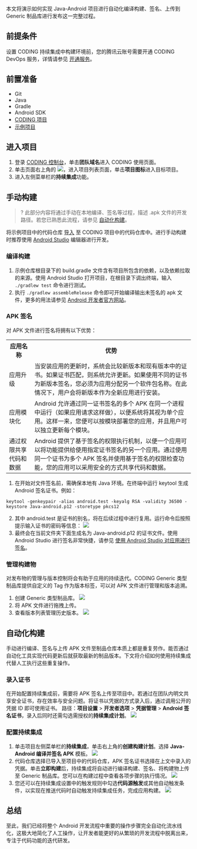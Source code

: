 本文将演示如何实现 Java-Android 项目进行自动化编译构建、签名、上传到 Generic 制品库进行发布这一完整过程。

## 前提条件
设置 CODING 持续集成中构建环境前，您的腾讯云账号需要开通 CODING DevOps 服务，详情请参见 [开通服务](https://cloud.tencent.com/document/product/1115/37268)。

## 前置准备[](id:prerequisite)
-   Git
-   Java
-   Gradle
-   Android SDK 
-   [CODING 项目](https://help.coding.net/docs/start/project.html)
-   [示例项目](https://straybirds.coding.net/public/demo/java-android-example/git/files)

## 进入项目
1. 登录 [CODING 控制台](https://console.cloud.tencent.com/coding)，单击**团队域名**进入 CODING 使用页面。
2. 单击页面右上角的 <img src ="https://main.qcloudimg.com/raw/d94a8e60dd3a41d0af07d72ae0e9d70e.png" style ="margin:0">，进入项目列表页面，单击**项目图标**进入目标项目。
3.  进入左侧菜单栏的**持续集成**功能。

## 手动构建[](id:manual-init)
>? 此部分内容将通过手动在本地编译、签名等过程，描述 .apk 文件的开发路径。若您已熟悉此流程，请参见 [自动化构建](#auto-compile)。

将示例项目中的代码仓库 [导入](https://cloud.tencent.com/document/product/1112/64237) 至 CODING 项目中的代码仓库中。进行手动构建时推荐使用 [Android Studio](https://developer.android.com/studio) 编辑器进行开发。

### 编译构建[](id:compile-build)
1. 示例仓库根目录下的 build.gradle 文件含有项目所包含的依赖，以及依赖拉取的来源。使用 Android Studio 打开项目，在根目录下调出终端，输入 `./gradlew test` 命令进行测试。
2. 执行 `./gradlew assembleRelease` 命令即可开始编译输出未签名的 apk 文件，更多的用法请参见 [Android 开发者官方网站](https://developer.android.com/studio/build/building-cmdline)。

### APK 签名[](id:apk-sign)
对 APK 文件进行签名将拥有以下优势：
<table>
   <tr>
      <th width="0px" style="text-align:center">应用名称</td>
      <th width="0px" style="text-align:center">优势</td>
   </tr>
   <tr>
      <td>应用升级</td>
      <td>当安装应用的更新时，系统会比较新版本和现有版本中的证书。如果证书匹配，则系统允许更新。如果使用不同的证书为新版本签名，您必须为应用分配另一个软件包名称。在此情况下，用户会将新版本作为全新应用进行安装。</td>
   </tr>
   <tr>
      <td>应用模块化</td>
      <td>Android 允许通过同一证书签名的多个 APK 在同一个进程中运行（如果应用请求这样做），以便系统将其视为单个应用。这样一来，您便可以按模块部署您的应用，并且用户可以独立更新每个模块。</td>
   </tr>
   <tr>
      <td>通过权限共享代码和数据</td>
      <td>Android 提供了基于签名的权限执行机制，以便一个应用可以将功能提供给使用指定证书签名的另一个应用。通过使用同一个证书为多个 APK 签名并使用基于签名的权限检查功能，您的应用可以采用安全的方式共享代码和数据。</td>
   </tr>
</table>

1. 在开始对文件签名前，需确保本地有 Java 环境。在终端中运行 keytool 生成 Android 签名证书。例如：
```plaintext
keytool -genkeypair -alias android.test -keyalg RSA -validity 36500 -keystore Java-android.p12 -storetype pkcs12
```
2. 其中 android.test 是证书的别名，将在后续过程中进行复用。运行命令后按照提示输入证书的密码等信息：
![](https://qcloudimg.tencent-cloud.cn/raw/4b360e2e4cb713e23b0fb6a3fea5f1ac.png)
3. 最终会在当前文件夹下面生成名为 Java-android.p12 的证书文件。使用 Android Studio 进行签名非常快捷，请参见 [使用 Android Studio 对应用进行签名](https://developer.android.com/studio/publish/app-signing?hl=zh-cn#sign-apk)。

### 管理构建物[](id:artifacts)
对发布物的管理与版本控制将会有助于应用的持续迭代。CODING Generic 类型制品库提供自定义的 Tag 作为版本标签，可以对 APK 文件进行管理和版本追溯。
1.  创建 Generic 类型制品库。
![](https://qcloudimg.tencent-cloud.cn/raw/6c4afb9d8df6863695dc928321a247f2.png)
2.  将 APK 文件进行拖拽上传。
3.  查看版本列表管理历史版本。
![](https://qcloudimg.tencent-cloud.cn/raw/96cb8a21be8ee83c2f65b93c779e35dc.png)

## 自动化构建[](id:auto-compile)
手动进行编译、签名与上传 APK 文件至制品仓库本质上都是重复劳作。能否通过自动化工具实现代码更新后就获取最新的制品版本。下文将介绍如何使用持续集成代替人工执行这些重复操作。

### 录入证书[](id:import-certificate)
在开始配置持续集成前，需要将 APK 签名上传至项目中。若通过在团队内明文共享安全证书，存在效率与安全问题。将证书以凭据的方式录入后，通过调用公开的凭据 ID 即可使用证书。
路径：**项目设置** > **开发者选项** > **凭据管理** > **Android 签名证书**，录入后同时还需勾选需授权的**持续集成计划**。
![](https://qcloudimg.tencent-cloud.cn/raw/f9d174f8193fd58cfadd1ba02c570193.png)

### 配置持续集成[](id:deploy-ci)
1. 单击项目左侧菜单栏的**持续集成**，单击右上角的**创建构建计划**。选择 **Java-Android 编译并签名 APK** 模板。
![](https://qcloudimg.tencent-cloud.cn/raw/be1f7e81e61d34d4542f377e3af7d42f.png)
2. 代码仓库选择已导入至项目中的代码仓库，APK 签名证书选择在上文中录入的凭据。单击**立即构建**后，持续集成将自动进行编译构建、签名、将构建物上传至 Generic 制品库。您可以在构建过程中查看各项步骤的执行情况。
![](https://qcloudimg.tencent-cloud.cn/raw/611520fe04ba7d273c48d0428155f9f6.png)
3. 您还可以在持续集成设置中的触发规则中勾选**代码源触发**或其他自动触发条件，以实现在推送代码时自动触发持续集成任务，完成应用构建。
![](https://qcloudimg.tencent-cloud.cn/raw/e9ccb1ea026553d1c5d94d811f27e012.png)

## 总结[](id:conclude)
至此，我们已经将整个 Android 开发流程中重要的操作步骤完全自动化流水线化，这极大地简化了人工操作，让开发者能更好的从繁琐的开发流程中脱离出来，专注于代码功能的迭代研发。
